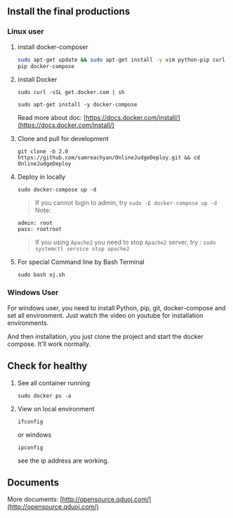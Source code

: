 ## Install the final productions

### Linux user

1. install docker-composer

    ```bash
    sudo apt-get update && sudo apt-get install -y vim python-pip curl git
    pip docker-compose
    ```

2. install  Docker 
 
    ```
    sudo curl -sSL get.docker.com | sh
    
    sudo apt-get install -y docker-compose
   ``` 
    Read more about doc: [https://docs.docker.com/install/](https://docs.docker.com/install/)

3. Clone and pull for development

    ```
    git clone -b 2.0 https://github.com/samreachyan/OnlineJudgeDeploy.git && cd OnlineJudgeDeploy
    ```

4. Deploy in locally 

    ```
    sudo docker-compose up -d
    ```
    > If you cannot login to admin, try `sudo -E docker-compose up -d`
    Note: 
    ```
    admin: root
    pass: rootroot
    ```
    > If you using `Apache2` you need to stop `Apache2` server, try : `sudo systemctl service stop apache2`

5. For special Command line by Bash Terminal
    ```
    sudo bash oj.sh
    ```
### Windows User

For windows user, you need to install Python, pip, git, docker-compose and set all environment. Just watch the video on youtube for installation environments.

And then installation, you just clone the project and start the docker compose. It'll work normally.

## Check for healthy

1. See all container running
    ```
    sudo docker ps -a
    ```

2. View on local environment
    ```
    ifconfig
    ```
    or windows
    ```
    ipconfig
    ```

    see the ip address are working.
## Documents

More documents: [http://opensource.qduoj.com/](http://opensource.qduoj.com/)
